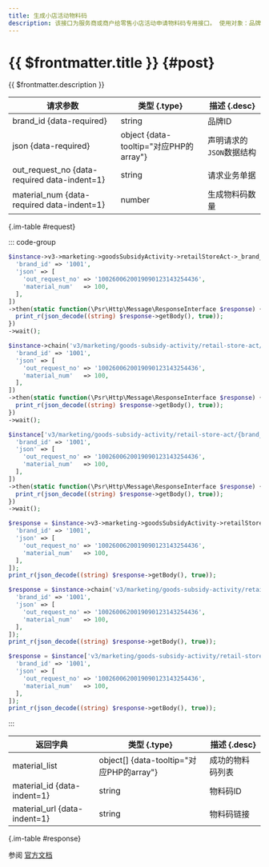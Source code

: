 ```yaml
---
title: 生成小店活动物料码
description: 该接口为服务商或商户给零售小店活动申请物料码专用接口。 使用对象：品牌的品牌主商户号或品牌服务商。
---
```


# {{ $frontmatter.title }} {#post}

{{ $frontmatter.description }}

| 请求参数 | 类型 {.type} | 描述 {.desc}
| --- | --- | ---
| brand_id {data-required} | string | 品牌ID
| json {data-required} | object {data-tooltip="对应PHP的array"} | 声明请求的`JSON`数据结构
| out_request_no {data-required data-indent=1} | string | 请求业务单据
| material_num {data-required data-indent=1} | number | 生成物料码数量

{.im-table #request}

::: code-group

```php [异步纯链式]
$instance->v3->marketing->goodsSubsidyActivity->retailStoreAct->_brand_id_->materials->postAsync([
  'brand_id' => '1001',
  'json' => [
    'out_request_no' => '1002600620019090123143254436',
    'material_num'   => 100,
  ],
])
->then(static function(\Psr\Http\Message\ResponseInterface $response) {
  print_r(json_decode((string) $response->getBody(), true));
})
->wait();
```

```php [异步声明式]
$instance->chain('v3/marketing/goods-subsidy-activity/retail-store-act/{brand_id}/materials')->postAsync([
  'brand_id' => '1001',
  'json' => [
    'out_request_no' => '1002600620019090123143254436',
    'material_num'   => 100,
  ],
])
->then(static function(\Psr\Http\Message\ResponseInterface $response) {
  print_r(json_decode((string) $response->getBody(), true));
})
->wait();
```

```php [异步属性式]
$instance['v3/marketing/goods-subsidy-activity/retail-store-act/{brand_id}/materials']->postAsync([
  'brand_id' => '1001',
  'json' => [
    'out_request_no' => '1002600620019090123143254436',
    'material_num'   => 100,
  ],
])
->then(static function(\Psr\Http\Message\ResponseInterface $response) {
  print_r(json_decode((string) $response->getBody(), true));
})
->wait();
```

```php [同步纯链式]
$response = $instance->v3->marketing->goodsSubsidyActivity->retailStoreAct->_brand_id_->materials->post([
  'brand_id' => '1001',
  'json' => [
    'out_request_no' => '1002600620019090123143254436',
    'material_num'   => 100,
  ],
]);
print_r(json_decode((string) $response->getBody(), true));
```

```php [同步声明式]
$response = $instance->chain('v3/marketing/goods-subsidy-activity/retail-store-act/{brand_id}/materials')->post([
  'brand_id' => '1001',
  'json' => [
    'out_request_no' => '1002600620019090123143254436',
    'material_num'   => 100,
  ],
]);
print_r(json_decode((string) $response->getBody(), true));
```

```php [同步属性式]
$response = $instance['v3/marketing/goods-subsidy-activity/retail-store-act/{brand_id}/materials']->post([
  'brand_id' => '1001',
  'json' => [
    'out_request_no' => '1002600620019090123143254436',
    'material_num'   => 100,
  ],
]);
print_r(json_decode((string) $response->getBody(), true));
```

:::

| 返回字典 | 类型 {.type} | 描述 {.desc}
| --- | --- | ---
| material_list | object[] {data-tooltip="对应PHP的array"} | 成功的物料码列表
| material_id {data-indent=1} | string | 物料码ID
| material_url {data-indent=1} | string | 物料码链接

{.im-table #response}

参阅 [官方文档](https://pay.weixin.qq.com/docs/partner/apis/retail-store/retail-store-act/create-materials.html)
